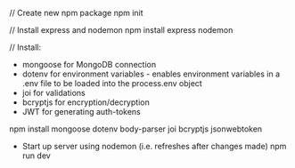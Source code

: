 // Create new npm package
npm init

// Install express and nodemon
npm install express nodemon

// Install:

- mongoose for MongoDB connection
- dotenv for environment variables - enables environment variables in a .env file to be loaded into the process.env object
- joi for validations
- bcryptjs for encryption/decryption
- JWT for generating auth-tokens

npm install mongoose dotenv body-parser joi bcryptjs jsonwebtoken

- Start up server using nodemon (i.e. refreshes after changes made)
  npm run dev
